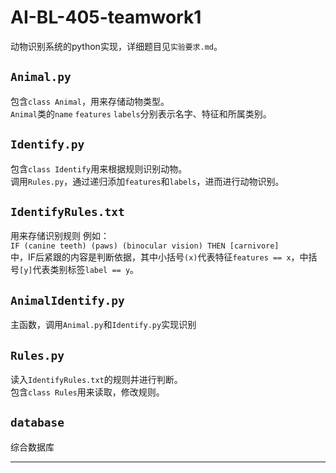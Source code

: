 # AI-BL-405-teamwork1
动物识别系统的python实现，详细题目见`实验要求.md`。  
## `Animal.py`
包含`class Animal`，用来存储动物类型。  
`Animal`类的`name` `features` `labels`分别表示名字、特征和所属类别。  
## `Identify.py`
包含`class Identify`用来根据规则识别动物。  
调用`Rules.py`，通过递归添加`features`和`labels`，进而进行动物识别。  
## `IdentifyRules.txt`
用来存储识别规则
例如：  
```IF (canine teeth) (paws) (binocular vision) THEN [carnivore]```  
中，IF后紧跟的内容是判断依据，其中小括号`(x)`代表特征`features == x`，中括号`[y]`代表类别标签`label == y`。  
## `AnimalIdentify.py`
主函数，调用`Animal.py`和`Identify.py`实现识别  
## `Rules.py`
读入`IdentifyRules.txt`的规则并进行判断。  
包含`class Rules`用来读取，修改规则。  
## `database`
综合数据库

---
